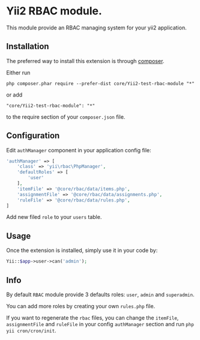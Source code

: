 Yii2 RBAC module.
==================
This module provide an RBAC managing system for your yii2 application.

Installation
------------

The preferred way to install this extension is through [composer](http://getcomposer.org/download/).

Either run

```
php composer.phar require --prefer-dist core/Yii2-test-rbac-module "*"
```

or add

```
"core/Yii2-test-rbac-module": "*"
```

to the require section of your `composer.json` file.

Configuration
-------------

Edit `authManager` component in your application config file:

```php
'authManager' => [
    'class' => 'yii\rbac\PhpManager',
    'defaultRoles' => [
        'user'
    ],
    'itemFile' => '@core/rbac/data/items.php',
    'assignmentFile' => '@core/rbac/data/assignments.php',
    'ruleFile' => '@core/rbac/data/rules.php',
]
```

Add new filed `role` to your `users` table.

Usage
-----

Once the extension is installed, simply use it in your code by:

```php
Yii::$app->user->can('admin');
```

Info
----

By default `RBAC` module provide 3 defaults roles: `user`, `admin` and `superadmin`.

You can add more roles by creating your own `rules.php` file.

If you want to regenerate the `rbac` files, you can change the `itemFile`, `assignmentFile` and `ruleFile` in your config `authManager` section and run `php yii cron/cron/init`.